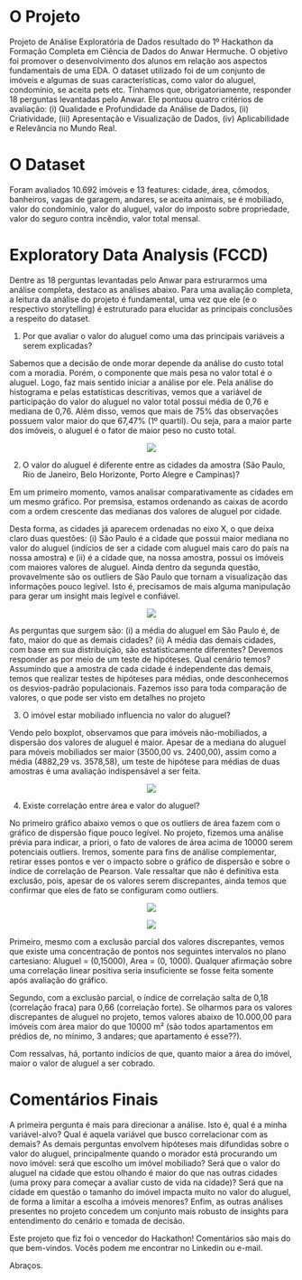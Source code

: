 # O Projeto
Projeto de Análise Exploratória de Dados resultado do 1º Hackathon da Formação Completa em Ciência de Dados do Anwar Hermuche. O objetivo foi promover o desenvolvimento dos alunos em relação aos aspectos fundamentais de uma EDA. O dataset utilizado foi de um conjunto de imóveis e algumas de suas características, como valor do aluguel, condomínio, se aceita pets etc. Tínhamos que, obrigatoriamente, responder 18 perguntas levantadas pelo Anwar. Ele pontuou quatro critérios de avaliação: (i) Qualidade e Profundidade da Análise de Dados, (ii) Criatividade, (iii) Apresentação e Visualização de Dados, (iv) Aplicabilidade e Relevância no Mundo Real. 

# O Dataset
Foram avaliados 10.692 imóveis e 13 features: cidade, área, cômodos, banheiros, vagas de garagem, andares, se aceita animais, se é mobiliado, valor do condomínio, valor do aluguel, valor do imposto sobre propriedade, valor do seguro contra incêndio, valor total mensal.

# Exploratory Data Analysis (FCCD)
Dentre as 18 perguntas levantadas pelo Anwar para estrurarmos uma análise completa, destaco as análises abaixo. Para uma avaliação completa, a leitura da análise do projeto é fundamental, uma vez que ele (e o respectivo storytelling) é estruturado para elucidar as principais conclusões a respeito do dataset.

1. Por que avaliar o valor do aluguel como uma das principais variáveis a serem explicadas?

Sabemos que a decisão de onde morar depende da análise do custo total com a moradia. Porém, o componente que mais pesa no valor total é o aluguel. Logo, faz mais sentido iniciar a análise por ele. Pela análise do histograma e pelas estatísticas descritivas, vemos que a variável de participação do valor do aluguel no valor total possui média de 0,76 e mediana de 0,76. Além disso, vemos que mais de 75% das observações possuem valor maior do que 67,47% (1º quartil). Ou seja, para a maior parte dos imóveis, o aluguel é o fator de maior peso no custo total.

<p align="center">
  <img src="https://github.com/cirolopes18/Exploratory-Data-Analysis-FCCD/assets/148280600/cd2b48dc-dce4-4145-a6b6-dd04ec9c3fb2">
</p>

2. O valor do aluguel é diferente entre as cidades da amostra (São Paulo, Rio de Janeiro, Belo Horizonte, Porto Alegre e Campinas)?

Em um primeiro momento, vamos analisar comparativamente as cidades em um mesmo gráfico. Por premsisa, estamos ordenando as caixas de acordo com a ordem crescente das medianas dos valores de aluguel por cidade. 

Desta forma, as cidades já aparecem ordenadas no eixo X, o que deixa claro duas questões: (i) São Paulo é a cidade que possui maior mediana no valor do aluguel (indícios de ser a cidade com aluguel mais caro do país na nossa amostra) e (ii) é a cidade que, na nossa amostra, possui os imóveis com maiores valores de aluguel. Ainda dentro da segunda questão, provavelmente são os outliers de São Paulo que tornam a visualização das informações pouco legível. Isto é, precisamos de mais alguma manipulação para gerar um insight mais legível e confiável.

<p align="center">
  <img src="https://github.com/cirolopes18/Exploratory-Data-Analysis-FCCD/assets/148280600/2808781a-1340-4a33-a60e-31d7a5d0cdd1">
</p>

As perguntas que surgem são: (i) a média do aluguel em São Paulo é, de fato, maior do que as demais cidades? (ii) A média das demais cidades, com base em sua distribuição, são estatisticamente diferentes? Devemos responder as por meio de um teste de hipóteses. Qual cenário temos? Assumindo que a amostra de cada cidade é independente das demais, temos que realizar testes de hipóteses para médias, onde desconhecemos os desvios-padrão populacionais. Fazemos isso para toda comparação de valores, o que pode ser visto em detalhes no projeto

3. O imóvel estar mobiliado influencia no valor do aluguel?

Vendo pelo boxplot, observamos que para imóveis não-mobiliados, a dispersão dos valores de aluguel é maior. Apesar de a mediana do aluguel para móveis mobiliados ser maior (3500,00 vs. 2400,00), assim como a média (4882,29 vs. 3578,58), um teste de hipótese para médias de duas amostras é uma avaliação indispensável a ser feita.

<p align="center">
  <img src="https://github.com/cirolopes18/Exploratory-Data-Analysis-FCCD/assets/148280600/e2940b3b-24f7-427f-a23e-1eb5a17d2081">
</p>

4. Existe correlação entre área e valor do aluguel?

No primeiro gráfico abaixo vemos o que os outliers de área fazem com o gráfico de dispersão fique pouco legível. No projeto, fizemos uma análise prévia para indicar, a priori, o fato de valores de área acima de 10000 serem potenciais outliers. Iremos, somente para fins de análise complementar, retirar esses pontos e ver o impacto sobre o gráfico de dispersão e sobre o índice de correlação de Pearson. Vale ressaltar que não é definitiva esta exclusão, pois, apesar de os valores serem discrepantes, ainda temos que confirmar que eles de fato se configuram como outliers.

<p align="center">
  <img src="https://github.com/cirolopes18/Exploratory-Data-Analysis-FCCD/assets/148280600/16f882dc-e4b9-43d0-992f-0da594b32145">
</p>

<p align="center">
  <img src="https://github.com/cirolopes18/Exploratory-Data-Analysis-FCCD/assets/148280600/be519c9f-910b-4dd7-a56b-997d4f6c72e6">
</p>

Primeiro, mesmo com a exclusão parcial dos valores discrepantes, vemos que existe uma concentração de pontos nos seguintes intervalos no plano cartesiano: Aluguel = (0,15000), Area = (0, 1000). Qualquer afirmação sobre uma correlação linear positiva seria insuficiente se fosse feita somente após avaliação do gráfico. 

Segundo, com a exclusão parcial, o índice de correlação salta de 0,18 (correlação fraca) para 0,66 (correlação forte). Se olharmos para os valores discrepantes de aluguel no projeto, temos valores abaixo de 10.000,00 para imóveis com área maior do que 10000 m² (são todos apartamentos em prédios de, no mínimo, 3 andares; que apartamento é esse??). 

Com ressalvas, há, portanto indícios de que, quanto maior a área do imóvel, maior o valor de aluguel a ser cobrado.

# Comentários Finais

A primeira pergunta é mais para direcionar a análise. Isto é, qual é a minha variável-alvo? Qual é aquela variável que busco correlacionar com as demais? As demais perguntas envolvem hipóteses mais difundidas sobre o valor do aluguel, principalmente quando o morador está procurando um novo imóvel: será que escolho um imóvel mobiliado? Será que o valor do aluguel na cidade que estou olhando é maior do que nas outras cidades (uma proxy para começar a avaliar custo de vida na cidade)? Será que na cidade em questão o tamanho do imóvel impacta muito no valor do aluguel, de forma a limitar a escolha a imóveis menores? Enfim, as outras análises presentes no projeto concedem um conjunto mais robusto de insights para entendimento do cenário e tomada de decisão. 

Este projeto que fiz foi o vencedor do Hackathon! Comentários são mais do que bem-vindos. Vocês podem me encontrar no Linkedin ou e-mail. 

Abraços.
